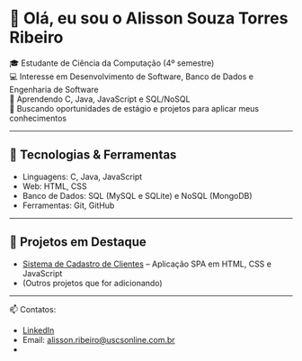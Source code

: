 # 👋 Olá, eu sou o Alisson Souza Torres Ribeiro

🎓 Estudante de Ciência da Computação (4º semestre)   
💻 Interesse em Desenvolvimento de Software, Banco de Dados e Engenharia de Software  
🌱 Aprendendo C, Java, JavaScript e SQL/NoSQL   
🚀 Buscando oportunidades de estágio e projetos para aplicar meus conhecimentos  

---

## 🔧 Tecnologias & Ferramentas
- Linguagens: C, Java, JavaScript
- Web: HTML, CSS
- Banco de Dados: SQL (MySQL e SQLite) e NoSQL (MongoDB)
- Ferramentas: Git, GitHub

---

## 📌 Projetos em Destaque
- [Sistema de Cadastro de Clientes](link_do_repositorio) – Aplicação SPA em HTML, CSS e JavaScript  
- (Outros projetos que for adicionando)

---

📫 Contatos:   
- [LinkedIn](https://www.linkedin.com/in/seu-linkedin)  
- Email: alisson.ribeiro@uscsonline.com.br
- 
